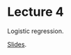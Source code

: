 # Lecture 4

Logistic regression.

[Slides](https://docs.google.com/presentation/d/e/2PACX-1vR6xfJjG47Q9LVV0RiaJgvIM2sBN1-htVVgBjgZM_jAzxKbRwwP376XxEcgFn10-BzloJQuKaMzdu5g/pub?start=false&loop=false&delayms=600000).